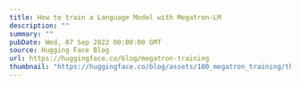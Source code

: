 ```yaml
---
title: How to train a Language Model with Megatron-LM
description: ""
summary: ""
pubDate: Wed, 07 Sep 2022 00:00:00 GMT
source: Hugging Face Blog
url: https://huggingface.co/blog/megatron-training
thumbnail: "https://huggingface.co/blog/assets/100_megatron_training/thumbnail.png"
---
```



